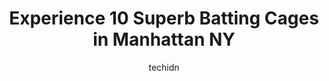 ---
layout: ampstory
image: https://i0.wp.com/www.depkes.org/wp-content/uploads/2023/06/batting-cages-0-in-manhattan-ny-1685775545.jpeg?resize=640,853
author: techidn
featured: false
description: Discover the impressive array of Batting Cages options in Manhattan NY, where you can find 10 of the largest Batting Cages establishments in the area. From renowned classics to hidden gems, 
title: Experience 10 Superb Batting Cages in Manhattan NY
cover:
   title: Experience 10 Superb Batting Cages in Manhattan NY
   subtitle: Rickpate
   background: https://www.depkes.org/wp-content/uploads/2023/06/batting-cages-0-in-manhattan-ny-1685775545.jpeg

pages: 
 - layout: thirds
   top: <h1>#1 Hudson Baseball Center</h1>
   bottom: "<p>We loved this place. Very nice for practice any sport. In my case I went there to practice baseball with my kid. And we loved it. Nice and clean. With bathroom and vendin</p>"
   background: https://www.depkes.org/wp-content/uploads/2023/06/batting-cages-1-in-manhattan-ny-1685775546.jpeg
   backgroundblur: true
 - layout: thirds
   top: <h1>#2 Grand Slam Batting Cages</h1>
   bottom: "<p>I dont understand how this place has more than one star. I have to assume fake reviews are being posted by friends, family etc. It really is a hot mess. On the second fl</p>"
   background: https://www.depkes.org/wp-content/uploads/2023/06/batting-cages-2-in-manhattan-ny-1685775546.jpeg
   cta:
      link: https://www.depkes.org/blog/experience-10-superb-batting-cages-in-manhattan-ny/
      text: Experience 10 Superb Batting Cages in Manhattan NY
 - layout: thirds
   top: <h1>#3 Chelsea Piers Field House</h1>
   bottom: "<p>62 Chelsea Piers, New York, NY 10011, United States</p>"
   background: https://www.depkes.org/wp-content/uploads/2023/06/batting-cages-3-in-manhattan-ny-1685775547.jpeg
   cta:
      link: https://www.depkes.org/blog/experience-10-superb-batting-cages-in-manhattan-ny/
      text: Experience 10 Superb Batting Cages in Manhattan NY
 - layout: thirds
   top: <h1>#4 Brooklyn Sluggers</h1>
   bottom: "<p>80A Verona St, Brooklyn, NY 11231, United States</p>"
   background: https://images.unsplash.com/photo-1604871000636-074fa5117945?ixlib=rb-4.0.3&ixid=MnwxMjA3fDB8MHxwaG90by1wYWdlfHx8fGVufDB8fHx8&auto=format&fit=crop&w=640&h=853&q=80
   cta:
      link: https://www.depkes.org/blog/experience-10-superb-batting-cages-in-manhattan-ny/
      text: Experience 10 Superb Batting Cages in Manhattan NY
 - layout: thirds
   top: <h1>#5 NY Sluggers Academy</h1>
   bottom: "<p>728 E 136th St, Bronx, NY 10454, United States</p>"
   background: https://images.unsplash.com/photo-1534312527009-56c7016453e6?ixlib=rb-4.0.3&ixid=MnwxMjA3fDB8MHxwaG90by1wYWdlfHx8fGVufDB8fHx8&auto=format&fit=crop&w=640&h=853&q=80
   cta:
      link: https://www.depkes.org/blog/experience-10-superb-batting-cages-in-manhattan-ny/
      text: Experience 10 Superb Batting Cages in Manhattan NY
 - layout: thirds
   top: <h1>#6 Willis Otáñez Baseball Academy</h1>
   bottom: "<p>315 34th St, North Bergen, NJ 07047, United States</p>"
   background: https://images.unsplash.com/photo-1557672172-298e090bd0f1?ixlib=rb-4.0.3&ixid=MnwxMjA3fDB8MHxwaG90by1wYWdlfHx8fGVufDB8fHx8&auto=format&fit=crop&w=640&h=853&q=80
   cta:
      link: https://www.depkes.org/blog/experience-10-superb-batting-cages-in-manhattan-ny/
      text: Experience 10 Superb Batting Cages in Manhattan NY
 - layout: thirds
   top: <h1>#7 The Baseball Center NYC</h1>
   bottom: "<p>202 W 74th St, New York, NY 10023, United States</p>"
   background: https://plus.unsplash.com/premium_photo-1664640458616-3c74f8cb4589?ixlib=rb-4.0.3&ixid=MnwxMjA3fDB8MHxwaG90by1wYWdlfHx8fGVufDB8fHx8&auto=format&fit=crop&w=640&h=853&q=80
   cta:
      link: https://www.depkes.org/blog/experience-10-superb-batting-cages-in-manhattan-ny/
      text: Experience 10 Superb Batting Cages in Manhattan NY
 - layout: thirds
   middle: Continue reading...
   background: https://images.unsplash.com/photo-1608411404720-c8f0417bcdba?ixlib=rb-4.0.3&ixid=MnwxMjA3fDB8MHxwaG90by1wYWdlfHx8fGVufDB8fHx8&auto=format&fit=crop&w=640&h=853&q=80
   cta:
      link: https://www.depkes.org/blog/experience-10-superb-batting-cages-in-manhattan-ny/
      text: Experience 10 Superb Batting Cages in Manhattan NY
      
---
